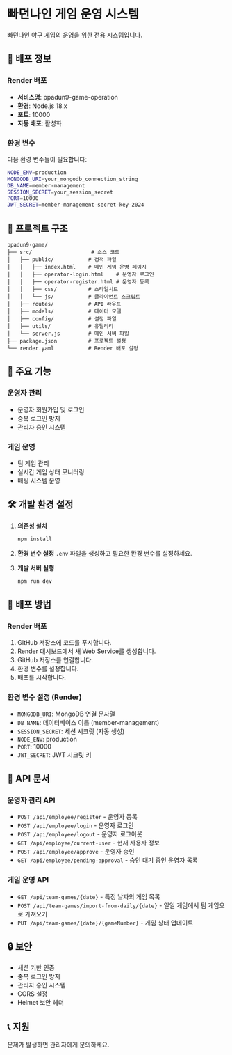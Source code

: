 # 빠던나인 게임 운영 시스템

빠던나인 야구 게임의 운영을 위한 전용 시스템입니다.

## 🚀 배포 정보

### Render 배포
- **서비스명**: ppadun9-game-operation
- **환경**: Node.js 18.x
- **포트**: 10000
- **자동 배포**: 활성화

### 환경 변수
다음 환경 변수들이 필요합니다:

```bash
NODE_ENV=production
MONGODB_URI=your_mongodb_connection_string
DB_NAME=member-management
SESSION_SECRET=your_session_secret
PORT=10000
JWT_SECRET=member-management-secret-key-2024
```

## 📁 프로젝트 구조

```
ppadun9-game/
├── src/                   # 소스 코드
│   ├── public/           # 정적 파일
│   │   ├── index.html    # 메인 게임 운영 페이지
│   │   ├── operator-login.html    # 운영자 로그인
│   │   ├── operator-register.html # 운영자 등록
│   │   ├── css/          # 스타일시트
│   │   └── js/           # 클라이언트 스크립트
│   ├── routes/           # API 라우트
│   ├── models/           # 데이터 모델
│   ├── config/           # 설정 파일
│   ├── utils/            # 유틸리티
│   └── server.js         # 메인 서버 파일
├── package.json          # 프로젝트 설정
└── render.yaml           # Render 배포 설정
```

## 🔧 주요 기능

### 운영자 관리
- 운영자 회원가입 및 로그인
- 중복 로그인 방지
- 관리자 승인 시스템

### 게임 운영
- 팀 게임 관리
- 실시간 게임 상태 모니터링
- 배팅 시스템 운영

## 🛠️ 개발 환경 설정

1. **의존성 설치**
   ```bash
   npm install
   ```

2. **환경 변수 설정**
   `.env` 파일을 생성하고 필요한 환경 변수를 설정하세요.

3. **개발 서버 실행**
   ```bash
   npm run dev
   ```

## 🚀 배포 방법

### Render 배포
1. GitHub 저장소에 코드를 푸시합니다.
2. Render 대시보드에서 새 Web Service를 생성합니다.
3. GitHub 저장소를 연결합니다.
4. 환경 변수를 설정합니다.
5. 배포를 시작합니다.

### 환경 변수 설정 (Render)
- `MONGODB_URI`: MongoDB 연결 문자열
- `DB_NAME`: 데이터베이스 이름 (member-management)
- `SESSION_SECRET`: 세션 시크릿 (자동 생성)
- `NODE_ENV`: production
- `PORT`: 10000
- `JWT_SECRET`: JWT 시크릿 키

## 📝 API 문서

### 운영자 관리 API
- `POST /api/employee/register` - 운영자 등록
- `POST /api/employee/login` - 운영자 로그인
- `POST /api/employee/logout` - 운영자 로그아웃
- `GET /api/employee/current-user` - 현재 사용자 정보
- `POST /api/employee/approve` - 운영자 승인
- `GET /api/employee/pending-approval` - 승인 대기 중인 운영자 목록

### 게임 운영 API
- `GET /api/team-games/{date}` - 특정 날짜의 게임 목록
- `POST /api/team-games/import-from-daily/{date}` - 일일 게임에서 팀 게임으로 가져오기
- `PUT /api/team-games/{date}/{gameNumber}` - 게임 상태 업데이트

## 🔒 보안

- 세션 기반 인증
- 중복 로그인 방지
- 관리자 승인 시스템
- CORS 설정
- Helmet 보안 헤더

## 📞 지원

문제가 발생하면 관리자에게 문의하세요.
